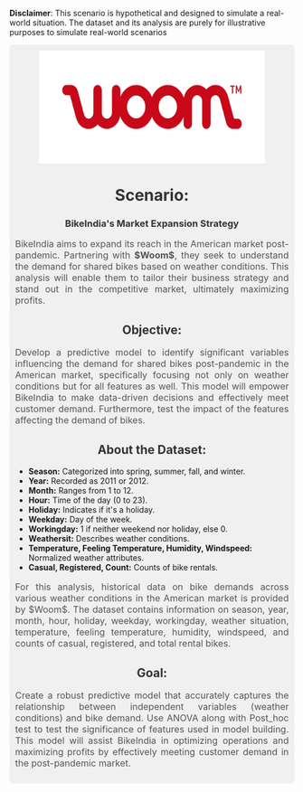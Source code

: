 **Disclaimer**: This scenario is hypothetical and designed to simulate a real-world situation. The dataset and its analysis are purely for illustrative purposes to simulate real-world scenarios

<div style="background-color:#f0f0f0; padding:10px; border-radius:5px;">
    <img src="woom_rgb.jpg" width="400" height="200" style="display:block; margin:auto;" align = "center">
    <h1 style="color:#333333; text-align:center;">Scenario:</h1>
    <h3 style="color:#333333; text-align:center;">BikeIndia's Market Expansion Strategy</h3>
    <p style="color:#555555; font-size:16px; text-align:justify;">
        BikeIndia aims to expand its reach in the American market post-pandemic. Partnering with <strong>$Woom$</strong>, they seek to understand the demand for shared bikes based on weather conditions. This analysis will enable them to tailor their business strategy and stand out in the competitive market, ultimately maximizing profits.
    </p>
    <h2 style="color:#333333; text-align:center;">Objective:</h2>
    <p style="color:#555555; font-size:16px; text-align:justify;">
        Develop a predictive model to identify significant variables influencing the demand for shared bikes post-pandemic in the American market, specifically focusing not only on weather conditions but for all features as well. This model will empower BikeIndia to make data-driven decisions and effectively meet customer demand. Furthermore, test the impact of the features affecting the demand of bikes. 
    </p>
    <h2 style="color:#333333; text-align:center;">About the Dataset:</h2>
    <ul>
        <li><strong>Season:</strong> Categorized into spring, summer, fall, and winter.</li>
        <li><strong>Year:</strong> Recorded as 2011 or 2012.</li>
        <li><strong>Month:</strong> Ranges from 1 to 12.</li>
        <li><strong>Hour:</strong> Time of the day (0 to 23).</li>
        <li><strong>Holiday:</strong> Indicates if it's a holiday.</li>
        <li><strong>Weekday:</strong> Day of the week.</li>
        <li><strong>Workingday:</strong> 1 if neither weekend nor holiday, else 0.</li>
        <li><strong>Weathersit:</strong> Describes weather conditions.</li>
        <li><strong>Temperature, Feeling Temperature, Humidity, Windspeed:</strong> Normalized weather attributes.</li>
        <li><strong>Casual, Registered, Count:</strong> Counts of bike rentals.</li>
    </ul>
    <p style="color:#555555; font-size:16px; text-align:justify;">
        For this analysis, historical data on bike demands across various weather conditions in the American market is provided by $Woom$. The dataset contains information on season, year, month, hour, holiday, weekday, workingday, weather situation, temperature, feeling temperature, humidity, windspeed, and counts of casual, registered, and total rental bikes.
    </p>
    <h2 style="color:#333333; text-align:center;">Goal:</h2>
    <p style="color:#555555; font-size:16px; text-align:justify;">
        Create a robust predictive model that accurately captures the relationship between independent variables (weather conditions) and bike demand. Use ANOVA along with Post_hoc test to test the significance of features used in model building. This model will assist BikeIndia in optimizing operations and maximizing profits by effectively meeting customer demand in the post-pandemic market.
    </p>
</div>
